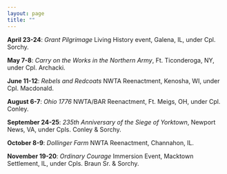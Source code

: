 ```yaml
---
layout: page
title: ""
---
```


**April 23-24**: *Grant Pilgrimage* Living History event, Galena, IL, under Cpl. Sorchy.

**May 7-8**: *Carry on the Works in the Northern Army*, Ft. Ticonderoga, NY, under Cpl. Archacki.

**June 11-12**: *Rebels and Redcoats* NWTA Reenactment, Kenosha, WI, under Cpl. Macdonald.

**August 6-7**: *Ohio 1776* NWTA/BAR Reenactment, Ft. Meigs, OH, under Cpl. Conley.

**September 24-25**: *235th Anniversary of the Siege of Yorktown*, Newport News, VA, under Cpls. Conley & Sorchy.

**October 8-9**: *Dollinger Farm* NWTA Reenactment, Channahon, IL.

**November 19-20**: *Ordinary Courage* Immersion Event, Macktown Settlement, IL, under Cpls. Braun Sr. & Sorchy.

